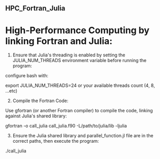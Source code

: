 ## HPC_Fortran_Julia
# High-Performance Computing by linking Fortran and Julia:




1. Ensure that Julia's threading is enabled by setting the JULIA_NUM_THREADS environment variable before running the program:

configure bash with:

export JULIA_NUM_THREADS=24 or your available threads count (4, 8, ...etc)

2. Compile the Fortran Code:

Use gfortran (or another Fortran compiler) to compile the code, linking against Julia's shared library:

gfortran -o call_julia call_julia.f90 -L/path/to/julia/lib -ljulia


3. Ensure the Julia shared library and parallel_function.jl file are in the correct paths, then execute the program:

./call_julia

